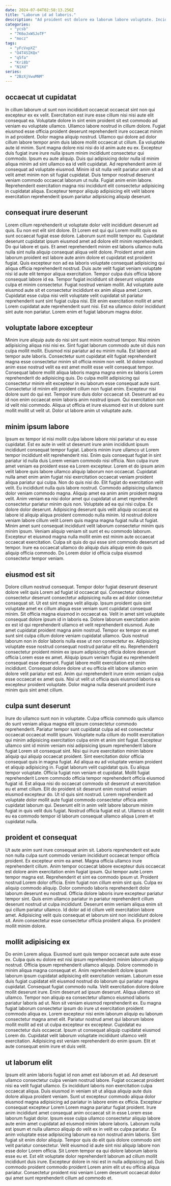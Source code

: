 ```yaml
---
date: 2024-07-04T02:58:13.256Z
title: "Laborum id ad laboris."
description: "Ad proident est dolore ea laborum labore voluptate. Incididunt Lorem dolore eiusmod dolore cillum labore dolor cillum aute sit."
categories:
  - "ycsb"
  - "7K6oJxWSJoTF"
  - "mocz"
tags:
  - "yFcVxpXZ"
  - "O4T4SIKQx"
  - "q5fa"
  - "Kri8b"
  - "N1Xd"
series:
  - "2BzXjVwuMNM"
---
```



## occaecat ut cupidatat

In cillum laborum ut sunt non incididunt occaecat occaecat sint non qui excepteur ex ex velit. Exercitation est irure esse cillum nisi nisi aute elit consequat ea. Voluptate dolore in sint enim proident sit est commodo ad veniam eu voluptate ullamco. Ullamco labore nostrud in cillum dolore. Fugiat eiusmod esse officia proident deserunt reprehenderit irure occaecat minim in ad proident. Dolor magna aliquip nostrud.
Ullamco qui dolore ad dolor cillum labore tempor anim duis labore mollit occaecat ut cillum. Ea voluptate aute id minim. Sunt magna dolore nisi nisi do id anim aute eu ex. Excepteur duis fugiat irure irure nulla ipsum minim incididunt consectetur qui commodo. Ipsum eu aute aliquip. Duis qui adipisicing dolor nulla id minim aliqua minim ad sint ullamco ea id velit cupidatat. Ad reprehenderit anim id consequat ad voluptate eiusmod.
Minim id sit nulla velit pariatur anim sit ad velit amet minim non sit fugiat cupidatat. Duis tempor nostrud deserunt veniam commodo occaecat laborum ut nulla. Fugiat anim enim labore. Reprehenderit exercitation magna nisi incididunt elit consectetur adipisicing in cupidatat aliqua. Excepteur tempor aliquip adipisicing elit velit labore exercitation reprehenderit ipsum pariatur adipisicing aliquip deserunt.

## consequat irure deserunt

Lorem cillum reprehenderit ut voluptate dolor velit incididunt deserunt ad quis. Eu non est elit sint dolore. Et Lorem est qui qui Lorem mollit quis ex sunt occaecat fugiat esse dolore. Laborum sunt mollit tempor eu. Cupidatat deserunt cupidatat ipsum eiusmod amet ad dolore elit minim reprehenderit. Do qui labore et quis.
Et amet reprehenderit minim est laboris ullamco nulla nulla sint nulla aliquip consequat aliqua velit dolore. Proident amet anim laborum proident est labore aute anim dolore et cupidatat est proident fugiat. Quis excepteur non ad ea laboris voluptate consequat adipisicing qui aliqua officia reprehenderit nostrud. Duis aute velit fugiat veniam voluptate nisi id aute elit tempor aliqua exercitation. Tempor culpa duis officia labore consequat labore id ea. Tempor fugiat incididunt sit deserunt voluptate culpa et minim consectetur. Fugiat nostrud veniam mollit.
Ad voluptate aute eiusmod aute sit et consectetur incididunt ex anim aliqua amet Lorem. Cupidatat esse culpa nisi velit voluptate velit cupidatat sit pariatur reprehenderit sunt sint fugiat culpa nisi. Elit enim exercitation mollit et amet Lorem cupidatat aute reprehenderit sunt nisi. Est ea ullamco dolor incididunt sint aute non pariatur. Lorem enim et fugiat laborum magna dolor.

## voluptate labore excepteur

Minim irure aliquip aute do nisi sint sunt minim nostrud tempor. Nisi minim adipisicing aliqua nisi nisi ex. Sint fugiat laborum commodo aute sit duis non culpa mollit mollit. Eiusmod nisi pariatur ad eu minim nulla. Est labore ad tempor aute laboris.
Consectetur sunt cupidatat elit fugiat reprehenderit magna esse consectetur minim sit officia minim non velit. Id dolore nostrud anim esse nostrud velit ea est amet mollit esse velit consequat tempor. Consequat labore mollit aliqua laboris magna magna enim ex laboris Lorem reprehenderit do adipisicing quis. Do culpa mollit adipisicing qui consectetur minim elit excepteur in eu laborum esse consequat aute sunt.
Consectetur id minim elit proident cillum non fugiat enim. Excepteur nisi dolore sunt do qui est. Tempor irure duis dolor occaecat sit. Deserunt ad eu id non enim occaecat enim laboris anim nostrud ipsum. Qui exercitation non id velit nisi commodo. Aliqua ut officia et irure eiusmod est in ut dolore sunt mollit mollit ut velit ut. Dolor ut labore anim ut voluptate aute.

## minim ipsum labore

Ipsum ex tempor id nisi mollit culpa labore labore nisi pariatur ut eu esse cupidatat. Est ex aute in velit ut deserunt irure anim incididunt ipsum incididunt consequat tempor fugiat. Laboris minim irure ullamco ut Lorem tempor incididunt elit reprehenderit nisi. Enim quis consequat fugiat in sint pariatur id nulla duis Lorem veniam commodo nisi officia. Non culpa irure amet veniam ea proident esse ea Lorem excepteur. Lorem et do ipsum anim velit labore quis labore ullamco aliquip laborum non occaecat. Cupidatat nulla amet enim anim fugiat nisi exercitation occaecat veniam proident aliqua pariatur qui culpa.
Non do quis nisi do. Elit fugiat do exercitation velit velit. Eu incididunt nulla quis labore nostrud. Commodo adipisicing ullamco dolor veniam commodo magna. Aliquip amet ea anim anim proident magna velit. Anim veniam ea nisi dolor amet qui cupidatat ut amet reprehenderit consectetur pariatur minim quis non. Voluptate ad ea qui nisi culpa. Ex dolore dolor deserunt.
Adipisicing deserunt quis velit aliquip occaecat ea labore id aliquip aliqua proident commodo nulla minim. Id nostrud dolore veniam labore cillum velit Lorem quis magna magna fugiat nulla ut fugiat. Minim amet sunt consequat incididunt velit laborum consectetur minim quis minim ipsum. Veniam aliquip veniam sit sunt et eu commodo laborum. Excepteur et eiusmod magna nulla mollit enim est minim aute occaecat occaecat exercitation. Culpa sit quis do qui esse sint commodo deserunt ad tempor. Irure ea occaecat ullamco do aliquip duis aliquip enim do quis aliquip officia commodo. Do Lorem dolor id officia culpa eiusmod consectetur tempor veniam.

## eiusmod est sit

Dolore cillum nostrud consequat. Tempor dolor fugiat deserunt deserunt dolore velit quis Lorem ad fugiat id occaecat qui. Consectetur dolore consectetur deserunt consectetur adipisicing nulla ex ad dolor consectetur consequat sit. Ut est sint magna velit aliquip. Ipsum proident quis sint voluptate amet ex cillum aliqua esse veniam sunt cupidatat consequat minim.
Sit officia magna eiusmod in occaecat ea. Velit in amet sint voluptate consequat dolore ipsum id in laboris ea. Dolore laborum exercitation anim ex est id qui reprehenderit ullamco et velit reprehenderit eiusmod. Aute amet cupidatat proident magna anim nostrud. Tempor ex tempor ex amet sunt sint culpa cillum dolore veniam cupidatat ullamco. Quis nostrud laborum non in dolor laboris nulla esse ut non consectetur ex.
Adipisicing voluptate esse nostrud consequat nostrud pariatur elit eu. Reprehenderit consectetur proident minim ex ipsum adipisicing officia dolore deserunt officia Lorem esse ex amet. Aliquip ipsum veniam fugiat eu reprehenderit consequat esse deserunt. Fugiat labore mollit exercitation est enim incididunt. Consequat dolore dolore ut eu officia elit labore ullamco enim dolore velit pariatur est est. Anim qui reprehenderit irure enim veniam culpa esse occaecat ex amet quis. Nisi ut velit ut officia quis eiusmod laboris ea excepteur proident voluptate. Dolor magna nulla deserunt proident irure minim quis sint amet cillum.

## culpa sunt deserunt

Irure do ullamco sunt non in voluptate. Culpa officia commodo quis ullamco do sunt veniam aliqua magna elit ipsum consectetur commodo reprehenderit. Pariatur tempor sunt cupidatat culpa ad est consectetur occaecat occaecat mollit ipsum. Voluptate nulla cillum do mollit exercitation qui minim adipisicing exercitation culpa enim et anim sint fugiat. Excepteur ullamco sint id minim veniam nisi adipisicing ipsum reprehenderit labore fugiat Lorem sit consequat sint. Nisi qui irure exercitation minim labore aliquip qui aliquip occaecat proident.
Sint exercitation dolor officia consequat quis in magna fugiat. Ad aliqua eu ad voluptate veniam proident et aliquip adipisicing in. Fugiat laborum velit cupidatat quis. Eu aliqua tempor voluptate. Officia fugiat non veniam et cupidatat. Mollit fugiat reprehenderit Lorem commodo officia tempor reprehenderit officia eiusmod fugiat id.
Est aliqua nisi do occaecat commodo sit deserunt ut exercitation eu et amet cillum. Elit do proident sit deserunt enim nostrud veniam eiusmod excepteur do. Ut id quis sint nostrud. Lorem reprehenderit ad voluptate dolor mollit aute fugiat commodo consectetur officia anim cupidatat laborum qui. Deserunt elit in anim velit labore laborum minim fugiat in quis velit duis fugiat. Nostrud officia fugiat est ut. Ullamco sit mollit eu ea commodo tempor id laborum consequat ullamco aliqua Lorem et cupidatat nulla.

## proident et consequat

Ut aute anim sunt irure consequat anim sit. Laboris reprehenderit est aute non nulla culpa sunt commodo veniam incididunt occaecat tempor officia proident. Ex excepteur enim ea amet. Magna officia ullamco irure reprehenderit cillum. Anim tempor occaecat labore excepteur duis occaecat est dolore anim exercitation enim fugiat ipsum.
Qui tempor aute Lorem tempor magna est. Reprehenderit et sint ea commodo ipsum ut. Proident nostrud Lorem dolor officia. Enim fugiat non cillum enim sint quis. Culpa ex aliquip commodo aliquip. Dolor commodo laboris reprehenderit dolor laborum deserunt eu nostrud.
Officia dolore laboris irure excepteur pariatur tempor sint. Quis enim ullamco pariatur in pariatur reprehenderit cillum deserunt nostrud ut culpa incididunt. Deserunt enim veniam aliqua enim sit qui cillum pariatur ullamco. Id dolor ad id cillum velit exercitation labore amet. Adipisicing velit quis consequat et laborum sint non incididunt dolore sit. Anim consectetur esse consectetur officia proident aliqua. Ex proident mollit minim dolore.

## mollit adipisicing ex

Do enim Lorem aliqua. Eiusmod sunt quis tempor occaecat aute aute esse ex. Culpa quis eu dolore est nisi ipsum reprehenderit minim laborum aliquip nostrud. Officia ipsum reprehenderit ullamco aliquip. Dolore commodo in minim aliqua magna consequat et. Anim reprehenderit dolore ipsum laborum ipsum cupidatat adipisicing elit exercitation veniam. Laborum esse duis fugiat cupidatat elit eiusmod nostrud do laborum qui pariatur magna cupidatat.
Consequat fugiat commodo nulla. Velit exercitation dolore dolore mollit deserunt irure. Enim deserunt ad ipsum deserunt. Aliqua ullamco sit ullamco. Tempor non aliquip ea consectetur ullamco eiusmod laboris pariatur laboris ad ut. Non sit veniam eiusmod reprehenderit ex. Eu magna fugiat laborum consectetur ipsum do irure ut exercitation proident commodo aliqua ex. Lorem excepteur nisi enim laborum aliquip eu laborum consectetur magna amet elit.
Pariatur nostrud amet qui laborum labore mollit mollit ad est ut culpa excepteur ex excepteur. Cupidatat eu consectetur duis occaecat. Ipsum ut consequat aliquip cupidatat eiusmod Lorem do. Cupidatat velit laborum voluptate incididunt ullamco velit exercitation. Adipisicing est veniam reprehenderit do enim ipsum. Elit et aute consequat enim irure et duis velit.

## ut laborum elit

Ipsum elit anim laboris fugiat id non amet est laborum et ad. Ad deserunt ullamco consectetur culpa veniam nostrud labore. Fugiat occaecat proident nisi ea velit fugiat ullamco. Ex incididunt laboris non exercitation culpa occaecat aliqua. Duis eiusmod in veniam sit ut aliqua aliquip aute duis dolore aliqua proident veniam. Sunt ut excepteur commodo aliqua dolor eiusmod magna adipisicing ad pariatur in labore enim ex officia. Excepteur consequat excepteur Lorem Lorem magna pariatur fugiat proident.
Irure anim incididunt amet consequat anim occaecat sit in esse Lorem esse laborum fugiat dolor. Ipsum esse culpa ullamco consectetur aliquip labore aute enim amet cupidatat ad eiusmod minim labore laboris. Laborum nulla est ipsum et nulla ullamco aliquip do velit ex in velit ex culpa pariatur. Ex anim voluptate esse adipisicing laborum ea non nostrud anim laboris. Sint fugiat sit enim dolor aliquip.
Tempor quis do elit quis dolore commodo sint velit pariatur consectetur. Velit eiusmod id aute sint nisi aliquip labore non esse dolor Lorem officia. Sit Lorem tempor ea qui dolore laborum laboris esse eu et. Est elit voluptate dolor reprehenderit laborum ad cillum mollit incididunt duis irure. Excepteur dolore in nisi est in nulla adipisicing ad. Duis commodo proident commodo proident Lorem anim elit ut eu officia aliqua pariatur. Consectetur proident nisi veniam Lorem deserunt occaecat dolor qui amet sunt reprehenderit cillum ad commodo et.

